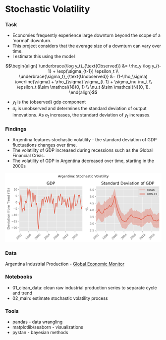 # Stochastic Volatility


### Task
- Economies frequently experience large downturn beyond the scope of a 'normal' downturn.
- This project considers that the average size of a downturn can vary over time. 
- I estimate this using the model

```math
\begin{align}
\underbrace{\log y_t}_{\text{Observed}} &= \rho_y \log y_{t-1} + \exp(\sigma_{t-1}) \epsilon_t \\
\underbrace{\sigma_t}_{\text{Unobserved}} &= (1-\rho_\sigma) \overline{\sigma} + \rho_{\sigma} \sigma_{t-1} + \sigma_\nu \nu_t \\
\epsilon_t &\sim \mathcal{N}(0, 1) \\
\nu_t &\sim \mathcal{N}(0, 1).
\end{align}
```
- $y_t$ is the (observed) gdp component
- $\sigma_t$ is unobserved and determines the standard deviation of output innovations. As $\sigma_t$ increases, the standard deviation of $y_t$ increases.

### Findings
- Argentina features stochastic volatility - the standard deviation of GDP fluctuations changes over time. 
- The volatility of GDP increased during recessions such as the Global Financial Crisis.
- The volatility of GDP in Argentina decreased over time, starting in the 2000s

![blah](./fig/argentina_stochastic_volatility.png)

### Data
Argentina Industrial Production - [Global Economic Monitor](https://databank.worldbank.org/source/global-economic-monitor-(gem))

### Notebooks
- 01_clean_data: clean raw industrial production series to separate cycle and trend
- 02_main: estimate stochastic volatility process

### Tools
- pandas - data wrangling
- matplotlib/seaborn - visualizations
- pystan - bayesian methods